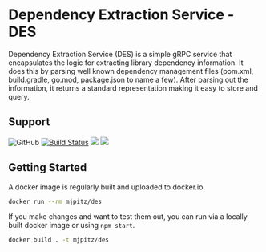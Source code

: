 # Dependency Extraction Service - DES

Dependency Extraction Service (DES) is a simple gRPC service that encapsulates the logic for extracting library dependency information.
It does this by parsing well known dependency management files (pom.xml, build.gradle, go.mod, package.json to name a few).
After parsing out the information, it returns a standard representation making it easy to store and query.

## Support

![GitHub](https://img.shields.io/github/license/mjpitz/rds.svg)
[![Build Status](https://travis-ci.com/mjpitz/des.svg?branch=master)](https://travis-ci.com/mjpitz/des)
[![](https://images.microbadger.com/badges/image/mjpitz/des.svg)](https://microbadger.com/images/mjpitz/des)
[![](https://images.microbadger.com/badges/version/mjpitz/des.svg)](https://microbadger.com/images/mjpitz/des)

## Getting Started

A docker image is regularly built and uploaded to docker.io.

```bash
docker run --rm mjpitz/des
```

If you make changes and want to test them out, you can run via a locally built docker image or using `npm start`.

```bash
docker build . -t mjpitz/des
```
